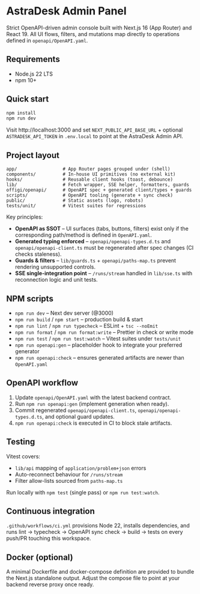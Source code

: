 # AstraDesk Admin Panel

Strict OpenAPI-driven admin console built with Next.js 16 (App Router) and React 19. All UI flows, filters, and mutations map directly to operations defined in `openapi/OpenAPI.yaml`.

## Requirements

- Node.js 22 LTS
- npm 10+

## Quick start

```bash
npm install
npm run dev
```

Visit http://localhost:3000 and set `NEXT_PUBLIC_API_BASE_URL` + optional `ASTRADESK_API_TOKEN` in `.env.local` to point at the AstraDesk Admin API.

## Project layout

```
app/                 # App Router pages grouped under (shell)
components/          # In-house UI primitives (no external kit)
hooks/               # Reusable client hooks (toast, debounce)
lib/                 # Fetch wrapper, SSE helper, formatters, guards
offigi/openapi/      # OpenAPI spec + generated client/types + guards
scripts/             # OpenAPI tooling (generate + sync check)
public/              # Static assets (logo, robots)
tests/unit/          # Vitest suites for regressions
```

Key principles:

- **OpenAPI as SSOT** – UI surfaces (tabs, buttons, filters) exist only if the corresponding path/method is defined in `OpenAPI.yaml`.
- **Generated typing enforced** – `openapi/openapi-types.d.ts` and `openapi/openapi-client.ts` must be regenerated after spec changes (CI checks staleness).
- **Guards & filters** – `lib/guards.ts` + `openapi/paths-map.ts` prevent rendering unsupported controls.
- **SSE single-integration point** – `/runs/stream` handled in `lib/sse.ts` with reconnection logic and unit tests.

## NPM scripts

- `npm run dev` – Next dev server (@3000)
- `npm run build` / `npm start` – production build & start
- `npm run lint` / `npm run typecheck` – ESLint + `tsc --noEmit`
- `npm run format` / `npm run format:write` – Prettier in check or write mode
- `npm run test` / `npm run test:watch` – Vitest suites under `tests/unit`
- `npm run openapi:gen` – placeholder hook to integrate your preferred generator
- `npm run openapi:check` – ensures generated artifacts are newer than `OpenAPI.yaml`

## OpenAPI workflow

1. Update `openapi/OpenAPI.yaml` with the latest backend contract.
2. Run `npm run openapi:gen` (implement generation when ready).
3. Commit regenerated `openapi/openapi-client.ts`, `openapi/openapi-types.d.ts`, and optional guard updates.
4. `npm run openapi:check` is executed in CI to block stale artifacts.

## Testing

Vitest covers:

- `lib/api` mapping of `application/problem+json` errors
- Auto-reconnect behaviour for `/runs/stream`
- Filter allow-lists sourced from `paths-map.ts`

Run locally with `npm test` (single pass) or `npm run test:watch`.

## Continuous integration

`.github/workflows/ci.yml` provisions Node 22, installs dependencies, and runs lint → typecheck → OpenAPI sync check → build → tests on every push/PR touching this workspace.

## Docker (optional)

A minimal Dockerfile and docker-compose definition are provided to bundle the Next.js standalone output. Adjust the compose file to point at your backend reverse proxy once ready.
